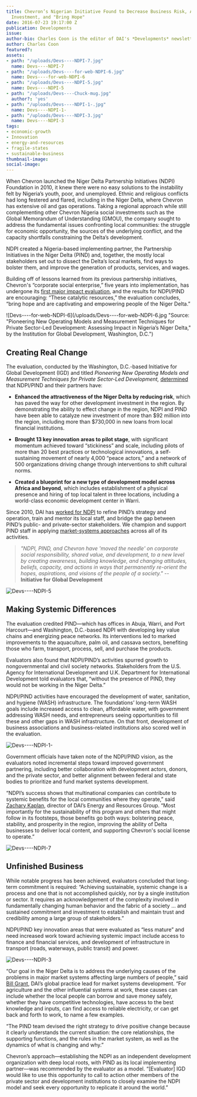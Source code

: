 ```yaml
---
title: Chevron’s Nigerian Initiative Found to Decrease Business Risk, Attract Local
  Investment, and "Bring Hope"
date: 2016-07-23 19:17:00 Z
publication: Developments
issue: 
author-bio: Charles Coon is the editor of DAI's *Developments* newsletter.
author: Charles Coon
featured?: 
assets:
- path: "/uploads/Devs----NDPI-7.jpg"
  name: Devs----NDPI-7
- path: "/uploads/Devs----for-web-NDPI-6.jpg"
  name: Devs----for-web-NDPI-6
- path: "/uploads/Devs----NDPI-5.jpg"
  name: Devs----NDPI-5
- path: "/uploads/Devs----Chuck-mug.jpg"
  author?: 'yes'
- path: "/uploads/Devs----NDPI-1-.jpg"
  name: Devs----NDPI-1-
- path: "/uploads/Devs----NDPI-3.jpg"
  name: Devs----NDPI-3
tags:
- economic-growth
- Innovation
- energy-and-resources
- fragile-states
- sustainable-business
thumbnail-image:
social-image:
---
```


When Chevron launched the Niger Delta Partnership Initiatives (NDPI) Foundation in 2010, it knew there were no easy solutions to the instability felt by Nigeria’s youth, poor, and unemployed. Ethnic and religious conflicts had long festered and flared, including in the Niger Delta, where Chevron has extensive oil and gas operations. Taking a regional approach while still complementing other Chevron Nigeria social investments such as the Global Memorandum of Understanding (GMOU), the company sought to address the fundamental issues confronting local communities: the struggle for economic opportunity, the sources of the underlying conflict, and the capacity shortfalls constraining the Delta’s development.




NDPI created a Nigeria-based implementing partner, the Partnership Initiatives in the Niger Delta (PIND) and, together, the mostly local stakeholders set out to dissect the Delta’s local markets, find ways to bolster them, and improve the generation of products, services, and wages.

Building off of lessons learned from its previous partnership initiatives, Chevron's “corporate social enterprise,” five years into implementation, has undergone its [first major impact evaluation](http://www.pindfoundation.org/homepage/pind-ndpi-impact-assessment-report/), and the results for NDPI/PIND are encouraging: “These catalytic resources,” the evaluation concludes, “bring hope and are captivating and empowering people of the Niger Delta.”

![Devs----for-web-NDPI-6](/uploads/Devs----for-web-NDPI-6.jpg "Source: "Pioneering New Operating Models and Measurement Techniques for Private Sector-Led Development: Assessing Impact in Nigeria’s Niger Delta," by the Institution for Global Development, Washington, D.C.") 

## Creating Real Change

The evaluation, conducted by the Washington, D.C.-based Initiative for Global Development (IGD) and titled *Pioneering New Operating Models and Measurement Techniques for Private Sector-Led Development,* [determined](http://dai-global-developments.com/articles/unveiling-a-new-methodology-for-measuring-development-impact-on-market-systems/) that NDPI/PIND and their partners have:

* **Enhanced the attractiveness of the Niger Delta by reducing risk**, which has paved the way for other development investment in the region. By demonstrating the ability to effect change in the region, NDPI and PIND have been able to catalyze new investment of more than $92 million into the region, including more than $730,000 in new loans from local financial institutions.

* **Brought 13 key innovation areas to pilot stage**, with significant momentum achieved toward “stickiness” and scale, including pilots of more than 20 best practices or technological innovations, a self-sustaining movement of nearly 4,000 “peace actors,” and a network of 500 organizations driving change through interventions to shift cultural norms. 

* **Created a blueprint for a new type of development model across Africa and beyond**, which includes establishment of a physical presence and hiring of top local talent in three locations, including a world-class economic development center in Warri.

Since 2010, DAI has [worked for NDPI](http://dai.com/our-work/projects/nigeria%E2%80%94foundation-partnership-initiatives-niger-delta-pind) to refine PIND’s strategy and operation, train and mentor its local staff, and bridge the gap between PIND’s public- and private-sector stakeholders. We champion and support PIND staff in applying [market-systems approaches](http://dai-global-developments.com/articles/market-systems-development-a-primer-on-pro-poor-programming/) across all of its activities.

> *"NDPI, PIND, and Chevron have 'moved the needle' on corporate social responsibility, shared value, and development, to a new level by creating awareness, building knowledge, and changing attitudes, beliefs, capacity, and actions in ways that permanently re-orient the hopes, aspirations, and visions of the people of a society."* -- **Initiative for Global Development**

![Devs----NDPI-5](/uploads/Devs----NDPI-5.jpg "Members of the Catfish Farmers Association of Nigeria (CAFAN) at their association’s office in Ugehelli, Delta state, Nigeria. CAFAN joined with PIND and feed distributors aquaculture demonstrations and learn how to maintain proper association records. Source: IGD.") 

## Making Systemic Differences

The evaluation credited PIND—which has offices in Abuja, Warri, and Port Harcourt—and Washington, D.C.-based NDPI with developing key value chains and energizing peace networks. Its interventions led to marked improvements to the aquaculture, palm oil, and cassava sectors, benefiting those who farm, transport, process, sell, and purchase the products. 

Evaluators also found that NDPI/PIND’s activities spurred growth to nongovernmental and civil society networks. Stakeholders from the U.S. Agency for International Development and U.K. Department for International Development told evaluators that, “without the presence of PIND, they would not be working in the Niger Delta.”

NDPI/PIND activities have encouraged the development of water, sanitation, and hygiene (WASH) infrastructure. The foundations’ long-term WASH goals include increased access to clean, affordable water, with government addressing WASH needs, and entrepreneurs seeing opportunities to fill these and other gaps in WASH infrastructure. On that front, development of business associations and business-related institutions also scored well in the evaluation.

![Devs----NDPI-1-](/uploads/Devs----NDPI-1-.jpg "Ejiro Eshareturi (far right) of Ideal Women Advancement Initiative partners with PIND to build the capacity of women to be leaders and agents of peace within their communities. Source: IGD.") 

Government officials have taken note of the NDPI/PIND vision, as the evaluators noted incremental steps toward improved government partnering, including better collaboration with development actors, donors, and the private sector, and better alignment between federal and state bodies to prioritize and fund market systems development.

“NDPI’s success shows that multinational companies can contribute to systemic benefits for the local communities where they operate,” said [Zachary Kaplan](http://dai.com/who-we-are/our-team/zach-kaplan), director of DAI’s Energy and Resources Group. “Most importantly for the sustainability of this program and others that might follow in its footsteps, those benefits go both ways: bolstering peace, stability, and prosperity in the region, improving the ability of Delta businesses to deliver local content, and supporting Chevron's social license to operate.”

![Devs----NDPI-7](/uploads/Devs----NDPI-7.jpg "Small-scale processing equipment for palm oil extraction is locally fabricated in partnership with associations of fabricators and the Nigerian Institute for Palm Oil Research. Source: IGD.") 

## Unfinished Business

While notable progress has been achieved, evaluators concluded that long-term commitment is required: “Achieving sustainable, systemic change is a process and one that is not accomplished quickly, nor by a single institution or sector. It requires an acknowledgement of the complexity involved in fundamentally changing human behavior and the fabric of a society … and sustained commitment and investment to establish and maintain trust and credibility among a large group of stakeholders.”

NDPI/PIND key innovation areas that were evaluated as “less mature” and need increased work toward achieving systemic impact include access to finance and financial services, and development of infrastructure in transport (roads, waterways, public transit) and power.

![Devs----NDPI-3](/uploads/Devs----NDPI-3.jpg "NDPI and PIND build connections with government leaders during the Niger Delta Development Forums (NDDFs). Left to right, Ayebaesin Beredugo, Executive Assistant, Rivers State Government; Ambassador Joe Keshi, Director, BRACED Commission and Ambassador Robert Perry, Vice President, Corporate Council on Africa, led discussions during the first session of NDDF Washington, DC on October 28, 2015. Source: IGD.") 

“Our goal in the Niger Delta is to address the underlying causes of the problems in major market systems affecting large numbers of people,” said [Bill Grant](http://dai.com/who-we-are/our-team/bill-grant), DAI’s global practice lead for market systems development. “For agriculture and the other influential systems at work, these causes can include whether the local people can borrow and save money safely, whether they have competitive technologies, have access to the best knowledge and inputs, can find access to reliable electricity, or can get back and forth to work, to name a few examples.

“The PIND team devised the right strategy to drive positive change because it clearly understands the current situation: the core relationships, the supporting functions, and the rules in the market system, as well as the dynamics of what is changing and why.”

Chevron’s approach—establishing the NDPI as an independent development organization with deep local roots, with PIND as its local implementing partner—was recommended by the evaluator as a model. “[Evaluator] IGD would like to use this opportunity to call to action other members of the private sector and development institutions to closely examine the NDPI model and seek every opportunity to replicate it around the world.”
